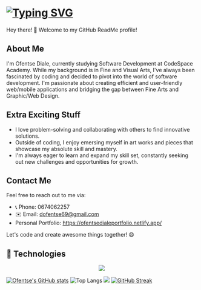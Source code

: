 # [![Typing SVG](https://readme-typing-svg.demolab.com?font=Fira+Code&pause=1000&random=false&width=435&lines=My+name+is+Ofentse+Diale;%3CEat%2C+Sleep%2C+Code%2F%3E...+Repeat;Aspiring+Software+Developer)](https://git.io/typing-svg)

Hey there! 👋 Welcome to my GitHub ReadMe profile!

## About Me

I'm Ofentse Diale, currently studying Software Development at CodeSpace Academy. While my background is in Fine and Visual Arts, I've always been fascinated by coding and decided to pivot into the world of software development. I'm passionate about creating efficient and user-friendly web/mobile applications and bridging the gap between Fine Arts and Graphic/Web Design.


## Extra Exciting Stuff

- I love problem-solving and collaborating with others to find innovative solutions.
- Outside of coding, I enjoy emersing myself in art works and pieces that showcase my absolute skill and mastery.
- I'm always eager to learn and expand my skill set, constantly seeking out new challenges and opportunities for growth.

## Contact Me

Feel free to reach out to me via:

- 📞 Phone: 0674062257
- ✉️ Email: dofentse69@gmail.com
- Personal Portfolio: https://ofentsedialeportfolio.netlify.app/

Let's code and create awesome things together! 😄



## 🚀 Technologies

<p align="center">
  <a href="https://skillicons.dev">
    <img src="https://skillicons.dev/icons?i=javascript,html,css,react,figma&theme=light" />
  </a>
</p>

[![Ofentse's GitHub stats](https://github-readme-stats.vercel.app/api?username=OfentseXI)](https://github.com/thaboxan/github-readme-stats)
![Top Langs](https://github-readme-stats.vercel.app/api/top-langs/?username=OfentseXI&size_weight=0.5&count_weight=0.5)
![](https://komarev.com/ghpvc/?username=OfentseXI)
[![GitHub Streak](https://streak-stats.demolab.com/?user=OfentseXI)](https://git.io/streak-stats)
